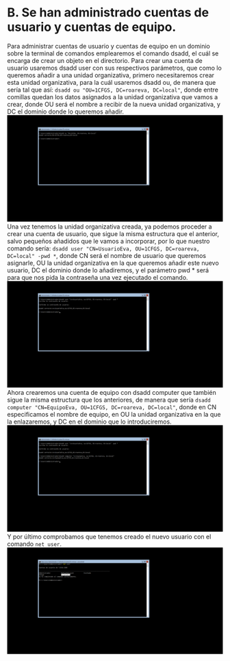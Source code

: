# B. Se han administrado cuentas de usuario y cuentas de equipo.
Para administrar cuentas de usuario y cuentas de equipo en un dominio sobre la terminal de comandos emplearemos el comando dsadd, el cuál se encarga de crear un objeto en el directorio.
Para crear una cuenta de usuario usaremos dsadd user con sus respectivos parámetros, que como lo queremos añadir a una unidad organizativa, primero necesitaremos crear esta unidad organizativa, para la cuál usaremos dsadd ou, de manera que sería tal que así: `dsadd ou "OU=1CFGS, DC=roareva, DC=local"`, donde entre comillas quedan los datos asignados a la unidad organizativa que vamos a crear, donde OU será el nombre a recibir de la nueva unidad organizativa, y DC el dominio donde lo queremos añadir.
![img](https://github.com/roareva/ISO-Administracion_de_dominios/blob/master/img/b/0.jpg)
Una vez tenemos la unidad organizativa creada, ya podemos proceder a crear una cuenta de usuario, que sigue la misma estructura que el anterior, salvo pequeños añadidos que le vamos a incorporar, por lo que nuestro comando sería: `dsadd user "CN=UsuarioEva, OU=1CFGS, DC=roareva, DC=local" -pwd *`, donde CN será el nombre de usuario que queremos asignarle, OU la unidad organizativa en la que queremos añadir este nuevo usuario, DC el dominio donde lo añadiremos, y el parámetro pwd * será para que nos pida la contraseña una vez ejecutado el comando.
![img](https://github.com/roareva/ISO-Administracion_de_dominios/blob/master/img/b/1.jpg)
Ahora crearemos una cuenta de equipo con dsadd computer que también sigue la misma estructura que los anteriores, de manera que sería `dsadd computer "CN=EquipoEva, OU=1CFGS, DC=roareva, DC=local"`, donde en CN especificamos el nombre de equipo, en OU la unidad organizativa en la que la enlazaremos, y DC en el dominio que lo introduciremos.
![img](https://github.com/roareva/ISO-Administracion_de_dominios/blob/master/img/b/2.jpg)
Y por último comprobamos que tenemos creado el nuevo usuario con el comando `net user`.
![img](https://github.com/roareva/ISO-Administracion_de_dominios/blob/master/img/b/3.jpg)
